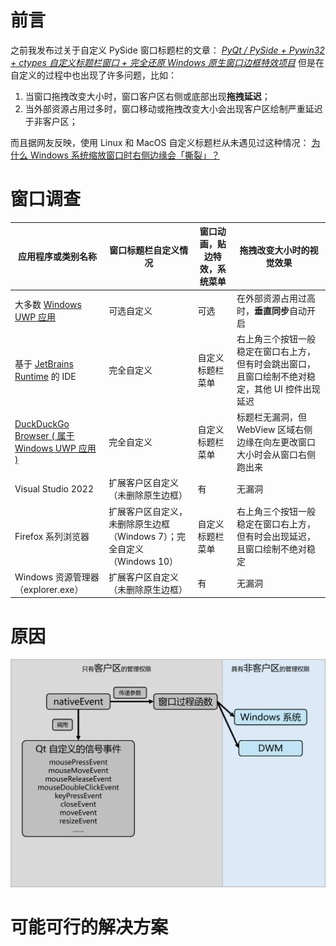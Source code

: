 ﻿# 前言
之前我发布过关于自定义 PySide 窗口标题栏的文章：
[*PyQt / PySide + Pywin32 + ctypes 自定义标题栏窗口 + 完全还原 Windows 原生窗口边框特效项目*](https://blog.csdn.net/2402_84665876/article/details/142329918)
但是在自定义的过程中也出现了许多问题，比如：

 1. 当窗口拖拽改变大小时，窗口客户区右侧或底部出现**拖拽延迟**；
 2. 当外部资源占用过多时，窗口移动或拖拽改变大小会出现客户区绘制严重延迟于非客户区；

而且据网友反映，使用 Linux 和 MacOS 自定义标题栏从未遇见过这种情况：
[为什么 Windows 系统缩放窗口时右侧边缘会「撕裂」？](https://www.zhihu.com/question/29920169)

# 窗口调查
| 应用程序或类别名称 | 窗口标题栏自定义情况 | 窗口动画，贴边特效，系统菜单 | 拖拽改变大小时的视觉效果 |
|--|--|--|--|
| 大多数 [Windows UWP 应用](https://learn.microsoft.com/zh-cn/windows/uwp/get-started/universal-application-platform-guide) | 可选自定义 | 可选 | 在外部资源占用过高时，**垂直同步**自动开启 |
| 基于 [JetBrains Runtime](https://github.com/JetBrains/JetBrainsRuntime) 的 IDE | 完全自定义 | 自定义标题栏菜单 | 右上角三个按钮一般稳定在窗口右上方，但有时会跳出窗口，且窗口绘制不绝对稳定，其他 UI 控件出现延迟 |
| [DuckDuckGo Browser ( 属于 Windows UWP 应用 )](https://blog.csdn.net/micro201014/article/details/141675617) | 完全自定义 | 自定义标题栏菜单 | 标题栏无漏洞，但 WebView 区域右侧边缘在向左更改窗口大小时会从窗口右侧跑出来 |
| Visual Studio 2022 | 扩展客户区自定义（未删除原生边框） | 有 | 无漏洞 |
| Firefox 系列浏览器 | 扩展客户区自定义，未删除原生边框（Windows 7）；完全自定义（Windows 10）| 自定义标题栏菜单 | 右上角三个按钮一般稳定在窗口右上方，但有时会出现延迟，且窗口绘制不绝对稳定 |
| Windows 资源管理器（explorer.exe） | 扩展客户区自定义（未删除原生边框） | 有 | 无漏洞 |

# 原因
![窗口绘制逻辑简图（1）](Assets/2024.09.22/图片1.png)


# 可能可行的解决方案




